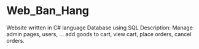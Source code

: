 # Web_Ban_Hang
Website written in C# language
Database using SQL
Description: Manage admin pages, users, ... add goods to cart, view cart, place orders, cancel orders.
